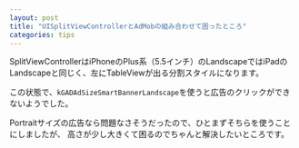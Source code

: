 ```yaml
---
layout: post
title: "UISplitViewControllerとAdMobの組み合わせて困ったところ"
categories: tips
---
```


SplitViewControllerはiPhoneのPlus系（5.5インチ）のLandscapeではiPadのLandscapeと同じく、左にTableViewが出る分割スタイルになります。

この状態で、`kGADAdSizeSmartBannerLandscape`を使うと広告のクリックができないようでした。

Portraitサイズの広告なら問題なさそうだったので、ひとまずそちらを使うことにしましたが、
高さが少し大きくて困るのでちゃんと解決したいところです。
